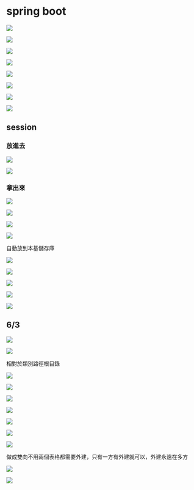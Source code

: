 # spring boot

![](.gitbook/assets/image%20%28182%29%20%281%29.png)

![](.gitbook/assets/image%20%28188%29.png)

![](.gitbook/assets/image%20%28182%29.png)

![](.gitbook/assets/image%20%28185%29.png)

![](.gitbook/assets/image%20%28187%29.png)

![](.gitbook/assets/image%20%28186%29.png)

![](.gitbook/assets/image%20%28194%29.png)

![](.gitbook/assets/image%20%28192%29.png)

## session

### 放進去

![](.gitbook/assets/image%20%28190%29.png)

![](.gitbook/assets/image%20%28191%29.png)

### 拿出來

![](.gitbook/assets/image%20%28195%29.png)

![](.gitbook/assets/image%20%28196%29.png)



![](.gitbook/assets/image%20%28189%29.png)

![](.gitbook/assets/image%20%28193%29.png)

自動放到本基儲存庫

![](.gitbook/assets/image%20%28197%29.png)

![](.gitbook/assets/image%20%28201%29.png)

![](.gitbook/assets/image%20%28198%29.png)

![](.gitbook/assets/image%20%28200%29.png)

![](.gitbook/assets/image%20%28199%29.png)

## 6/3

![](.gitbook/assets/image%20%28207%29.png)

![](.gitbook/assets/image%20%28213%29.png)

相對於類別路徑根目錄

![](.gitbook/assets/image%20%28202%29.png)

![](.gitbook/assets/image%20%28204%29.png)

![](.gitbook/assets/image%20%28203%29.png)

![](.gitbook/assets/image%20%28212%29.png)

![](.gitbook/assets/image%20%28211%29.png)

![](.gitbook/assets/image%20%28208%29.png)

![](.gitbook/assets/image%20%28210%29.png)

做成雙向不用兩個表格都需要外建，只有一方有外建就可以，外建永遠在多方

![](.gitbook/assets/image%20%28205%29.png)

![](.gitbook/assets/image%20%28209%29.png)

